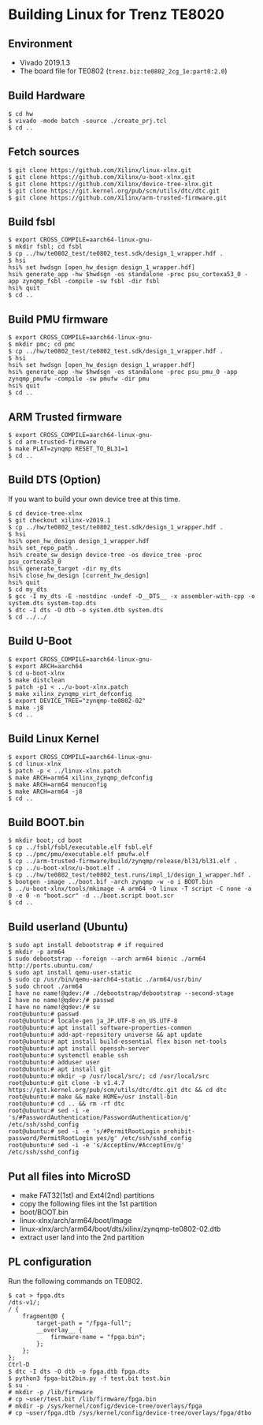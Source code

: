 # Building Linux for Trenz TE8020

## Environment

- Vivado 2019.1.3
- The board file for TE0802 (`trenz.biz:te0802_2cg_1e:part0:2.0`)

## Build Hardware

```
$ cd hw
$ vivado -mode batch -source ./create_prj.tcl
$ cd ..
```

## Fetch sources

```
$ git clone https://github.com/Xilinx/linux-xlnx.git
$ git clone https://github.com/Xilinx/u-boot-xlnx.git
$ git clone https://github.com/Xilinx/device-tree-xlnx.git
$ git clone https://git.kernel.org/pub/scm/utils/dtc/dtc.git
$ git clone https://github.com/Xilinx/arm-trusted-firmware.git
```

## Build fsbl

```
$ export CROSS_COMPILE=aarch64-linux-gnu-
$ mkdir fsbl; cd fsbl
$ cp ../hw/te0802_test/te0802_test.sdk/design_1_wrapper.hdf .
$ hsi
hsi% set hwdsgn [open_hw_design design_1_wrapper.hdf]
hsi% generate_app -hw $hwdsgn -os standalone -proc psu_cortexa53_0 -app zynqmp_fsbl -compile -sw fsbl -dir fsbl
hsi% quit
$ cd ..
```

## Build PMU firmware

```
$ export CROSS_COMPILE=aarch64-linux-gnu-
$ mkdir pmc; cd pmc
$ cp ../hw/te0802_test/te0802_test.sdk/design_1_wrapper.hdf .
$ hsi
hsi% set hwdsgn [open_hw_design design_1_wrapper.hdf]
hsi% generate_app -hw $hwdsgn -os standalone -proc psu_pmu_0 -app zynqmp_pmufw -compile -sw pmufw -dir pmu
hsi% quit
$ cd ..
```

## ARM Trusted firmware

```
$ export CROSS_COMPILE=aarch64-linux-gnu-
$ cd arm-trusted-firmware
$ make PLAT=zynqmp RESET_TO_BL31=1
$ cd ..
```

## Build DTS (Option)
If you want to build your own device tree at this time.

```
$ cd device-tree-xlnx
$ git checkout xilinx-v2019.1
$ cp ../hw/te0802_test/te0802_test.sdk/design_1_wrapper.hdf .
$ hsi
hsi% open_hw_design design_1_wrapper.hdf
hsi% set_repo_path .
hsi% create_sw_design device-tree -os device_tree -proc psu_cortexa53_0
hsi% generate_target -dir my_dts
hsi% close_hw_design [current_hw_design]
hsi% quit
$ cd my_dts
$ gcc -I my_dts -E -nostdinc -undef -D__DTS__ -x assembler-with-cpp -o system.dts system-top.dts
$ dtc -I dts -O dtb -o system.dtb system.dts
$ cd ../../
```

## Build U-Boot

```
$ export CROSS_COMPILE=aarch64-linux-gnu-
$ export ARCH=aarch64
$ cd u-boot-xlnx
$ make distclean
$ patch -p1 < ../u-boot-xlnx.patch
$ make xilinx_zynqmp_virt_defconfig
$ export DEVICE_TREE="zynqmp-te0802-02"
$ make -j8
$ cd ..
```

## Build Linux Kernel

```
$ export CROSS_COMPILE=aarch64-linux-gnu-
$ cd linux-xlnx
$ patch -p < ../linux-xlnx.patch
$ make ARCH=arm64 xilinx_zynqmp_defconfig
$ make ARCH=arm64 menuconfig
$ make ARCH=arm64 -j8
$ cd ..
```

## Build BOOT.bin

```
$ mkdir boot; cd boot
$ cp ../fsbl/fsbl/executable.elf fsbl.elf
$ cp ../pmc/pmu/executable.elf pmufw.elf
$ cp ../arm-trusted-firmware/build/zynqmp/release/bl31/bl31.elf .
$ cp ../u-boot-xlnx/u-boot.elf .
$ cp ../hw/te0802_test/te0802_test.runs/impl_1/design_1_wrapper.hdf .
$ bootgen -image ../boot.bif -arch zynqmp -w -o i BOOT.bin
$ ../u-boot-xlnx/tools/mkimage -A arm64 -O linux -T script -C none -a 0 -e 0 -n "boot.scr" -d ../boot.script boot.scr
$ cd ..
```

## Build userland (Ubuntu)

```
$ sudo apt install debootstrap # if required
$ mkdir -p arm64
$ sudo debootstrap --foreign --arch arm64 bionic ./arm64 http://ports.ubuntu.com/
$ sudo apt install qemu-user-static
$ sudo cp /usr/bin/qemu-aarch64-static ./arm64/usr/bin/
$ sudo chroot ./arm64
I have no name!@qdev:/# ./debootstrap/debootstrap --second-stage
I have no name!@qdev:/# passwd
I have no name!@qdev:/# su
root@ubuntu:# passwd
root@ubuntu:# locale-gen ja_JP.UTF-8 en_US.UTF-8
root@ubuntu:# apt install software-properties-common
root@ubuntu:# add-apt-repository universe && apt update
root@ubuntu:# apt install build-essential flex bison net-tools
root@ubuntu:# apt install openssh-server
root@ubuntu:# systemctl enable ssh
root@ubuntu:# adduser user
root@ubuntu:# apt install git
root@ubuntu:# mkdir -p /usr/local/src/; cd /usr/local/src
root@ubuntu:# git clone -b v1.4.7 https://git.kernel.org/pub/scm/utils/dtc/dtc.git dtc && cd dtc
root@ubuntu:# make && make HOME=/usr install-bin
root@ubuntu:# cd .. && rm -rf dtc
root@ubuntu:# sed -i -e 's/#PasswordAuthentication/PasswordAuthentication/g' /etc/ssh/sshd_config
root@ubuntu:# sed -i -e 's/#PermitRootLogin prohibit-password/PermitRootLogin yes/g' /etc/ssh/sshd_config
root@ubuntu:# sed -i -e 's/AcceptEnv/#AcceptEnv/g' /etc/ssh/sshd_config
```

## Put all files into MicroSD

- make FAT32(1st) and Ext4(2nd) partitions
- copy the following files int the 1st partition
 - boot/BOOT.bin
 - linux-xlnx/arch/arm64/boot/Image
 - linux-xlnx/arch/arm64/boot/dts/xilinx/zynqmp-te0802-02.dtb
- extract user land into the 2nd partition

## PL configuration

Run the following commands on TE0802.

```
$ cat > fpga.dts
/dts-v1/;
/ {
    fragment@0 {
        target-path = "/fpga-full";
        __overlay__ {
            firmware-name = "fpga.bin";
        };
    };
};
Ctrl-D
$ dtc -I dts -O dtb -o fpga.dtb fpga.dts
$ python3 fpga-bit2bin.py -f test.bit test.bin
$ su -
# mkdir -p /lib/firmware
# cp ~user/test.bit /lib/firmware/fpga.bin
# mkdir -p /sys/kernel/config/device-tree/overlays/fpga
# cp ~user/fpga.dtb /sys/kernel/config/device-tree/overlays/fpga/dtbo
```

